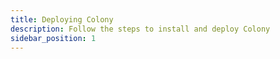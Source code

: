 ```yaml
---
title: Deploying Colony
description: Follow the steps to install and deploy Colony
sidebar_position: 1
---
```

